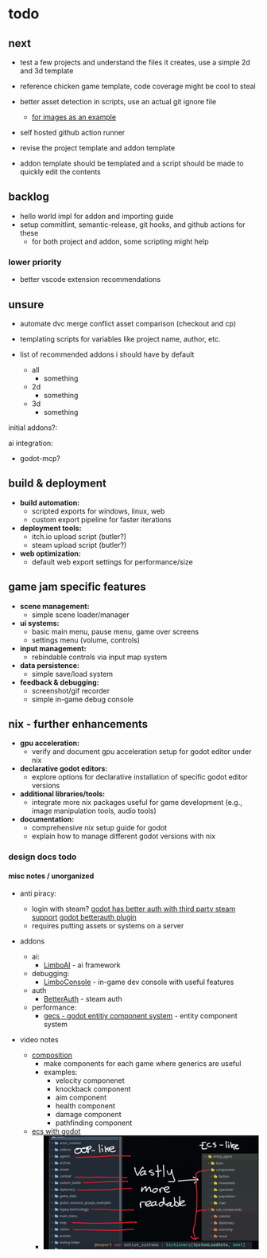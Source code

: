 # todo

## next

- test a few projects and understand the files it creates, use a simple 2d and 3d template

- reference chicken game template, code coverage might be cool to steal
- better asset detection in scripts, use an actual git ignore file
  - [for images as an example](https://github.com/github/gitignore/blob/main/Global/Images.gitignore)

- self hosted github action runner
- revise the project template and addon template
- addon template should be templated and a script should be made to quickly edit the contents

## backlog

- hello world impl for addon and importing guide
- setup commitlint, semantic-release, git hooks, and github actions for these
  - for both project and addon, some scripting might help

### lower priority

- better vscode extension recommendations

## unsure

- automate dvc merge conflict asset comparison (checkout and cp)
- templating scripts for variables like project name, author, etc.

- list of recommended addons i should have by default
  - all
    - something
  - 2d
    - something
  - 3d
    - something

initial addons?:

ai integration:

- godot-mcp?

## build & deployment

- **build automation:**
  - scripted exports for windows, linux, web
  - custom export pipeline for faster iterations
- **deployment tools:**
  - itch.io upload script (butler?)
  - steam upload script (butler?)
- **web optimization:**
  - default web export settings for performance/size

## game jam specific features

- **scene management:**
  - simple scene loader/manager
- **ui systems:**
  - basic main menu, pause menu, game over screens
  - settings menu (volume, controls)
- **input management:**
  - rebindable controls via input map system
- **data persistence:**
  - simple save/load system
- **feedback & debugging:**
  - screenshot/gif recorder
  - simple in-game debug console

## nix - further enhancements

- **gpu acceleration:**
  - verify and document gpu acceleration setup for godot editor under nix
- **declarative godot editors:**
  - explore options for declarative installation of specific godot editor versions
- **additional libraries/tools:**
  - integrate more nix packages useful for game development (e.g., image manipulation tools, audio tools)
- **documentation:**
  - comprehensive nix setup guide for godot
  - explain how to manage different godot versions with nix

### design docs todo

#### misc notes / unorganized

- anti piracy:
  - login with steam? [godot has better auth with third party steam support](https://gist.github.com/Whats-A-MattR/5bce5574e568e8d8e6be55cf692df3a1) [godot betterauth plugin](https://godotengine.org/asset-library/asset/4416)
  - requires putting assets or systems on a server

- addons
  - ai:
    - [LimboAI](https://godotengine.org/asset-library/asset/3787) - ai framework
  - debugging:
    - [LimboConsole](https://godotengine.org/asset-library/asset/3338) - in-game dev console with useful features
  - auth
    - [BetterAuth](https://godotengine.org/asset-library/asset/4416) - steam auth
  - performance:
    - [gecs - godot entitiy component system](https://github.com/csprance/gecs/tree/main) - entity component system

- video notes
  - [composition](https://youtu.be/rCu8vQrdDDI)
    - make components for each game where generics are useful
    - examples:
      - velocity componenet
      - knockback component
      - aim component
      - health component
      - damage component
      - pathfinding component
  - [ecs with godot](https://youtu.be/pkTwRdESsBA?list=TLPQMjAxMDIwMjX2Hm-IkDDUZQ)
    - ![ecs with godot comparison](./assets/todo_ecs_with_godot.png)